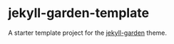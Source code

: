 # jekyll-garden-template

A starter template project for the [jekyll-garden](https://github.com/wikibonsai/jekyll-garden) theme.
